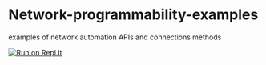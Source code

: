 # Network-programmability-examples
 examples of network automation APIs and connections methods
 
[![Run on Repl.it](https://repl.it/badge/github/Raul-Flores/Network-programmability-examples)](https://repl.it/github/Raul-Flores/Network-programmability-examples)